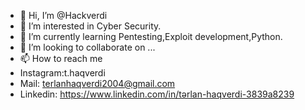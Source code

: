 - 👋 Hi, I’m @Hackverdi
- 👀 I’m interested in Cyber Security.
- 🌱 I’m currently learning Pentesting,Exploit development,Python.
- 💞️ I’m looking to collaborate on ...
- 📫 How to reach me 
- Instagram:t.haqverdi
- Mail: terlanhaqverdi2004@gmail.com 
- Linkedin: https://www.linkedin.com/in/tərlan-haqverdi-3839a8239


<!---
Hackverdi/Hackverdi is a ✨ special ✨ repository because its `README.md` (this file) appears on your GitHub profile.
You can click the Preview link to take a look at your changes.
--->
